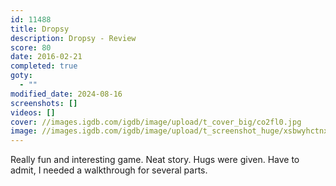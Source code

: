 ```yaml
---
id: 11488
title: Dropsy
description: Dropsy - Review
score: 80
date: 2016-02-21
completed: true
goty:
  - ""
modified_date: 2024-08-16
screenshots: []
videos: []
cover: //images.igdb.com/igdb/image/upload/t_cover_big/co2fl0.jpg
image: //images.igdb.com/igdb/image/upload/t_screenshot_huge/xsbwyhctnxppixricnuw.jpg
---
```

Really fun and interesting game. Neat story. Hugs were given. Have to admit, I needed a walkthrough for several parts.